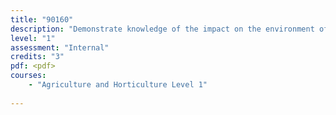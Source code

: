 ```yaml
---
title: "90160"
description: "Demonstrate knowledge of the impact on the environment of primary production management practices"
level: "1"
assessment: "Internal"
credits: "3"
pdf: <pdf>
courses:
    - "Agriculture and Horticulture Level 1"
    
---
```

